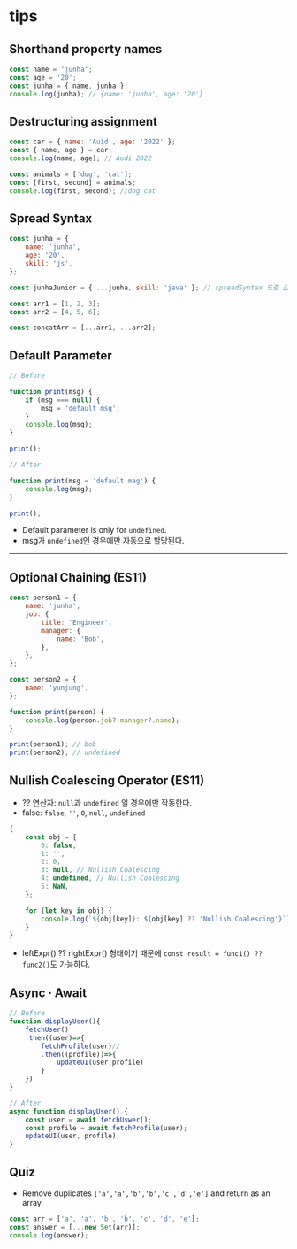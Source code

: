 # tips

## Shorthand property names

```js
const name = 'junha';
const age = '20';
const junha = { name, junha };
console.log(junha); // {name: 'junha', age: '20'}
```

## Destructuring assignment

```js
const car = { name: 'Auid', age: '2022' };
const { name, age } = car;
console.log(name, age); // Audi 2022
```

```js
const animals = ['dog', 'cat'];
const [first, second] = animals;
console.log(first, second); //dog cat
```

## Spread Syntax

```js
const junha = {
    name: 'junha',
    age: '20',
    skill: 'js',
};

const junhaJunior = { ...junha, skill: 'java' }; // spreadSyntax 도중 값을 바꿀 수 있음
```

```js
const arr1 = [1, 2, 3];
const arr2 = [4, 5, 6];

const concatArr = [...arr1, ...arr2];
```

## Default Parameter

```js
// Before

function print(msg) {
    if (msg === null) {
        msg = 'default msg';
    }
    console.log(msg);
}

print();
```

```js
// After

function print(msg = 'default mag') {
    console.log(msg);
}

print();
```

-   Default parameter is only for `undefined`.
-   msg가 `undefined`인 경우에만 자동으로 할당된다.

---

## Optional Chaining (ES11)

```js
const person1 = {
    name: 'junha',
    job: {
        title: 'Engineer',
        manager: {
            name: 'Bob',
        },
    },
};

const person2 = {
    name: 'yunjung',
};

function print(person) {
    console.log(person.job?.manager?.name);
}

print(person1); // bob
print(person2); // undefined
```

## Nullish Coalescing Operator (ES11)

-   ?? 연산자: `null`과 `undefined` 일 경우에만 작동한다.
-   false: `false`, `''`, `0`, `null`, `undefined`

```js
{
    const obj = {
        0: false,
        1: '',
        2: 0,
        3: null, // Nullish Coalescing
        4: undefined, // Nullish Coalescing
        5: NaN,
    };

    for (let key in obj) {
        console.log(`${obj[key]}: ${obj[key] ?? 'Nullish Coalescing'}`);
    }
}
```

-   leftExpr() ?? rightExpr() 형태이기 때문에 `const result = func1() ?? func2()`도 가능하다.

## Async · Await

```js
// Before
function displayUser(){
    fetchUser()
    .then((user)=>{
        fetchProfile(user)//
        .then((profile))=>{
            updateUI(user,profile)
        }
    })
}
```

```js
// After
async function displayUser() {
    const user = await fetchUswer();
    const profile = await fetchProfile(user);
    updateUI(user, profile);
}
```

## Quiz

-   Remove duplicates `['a','a','b','b','c','d','e']` and return as an array.

```js
const arr = ['a', 'a', 'b', 'b', 'c', 'd', 'e'];
const answer = [...new Set(arr)];
console.log(answer);
```
